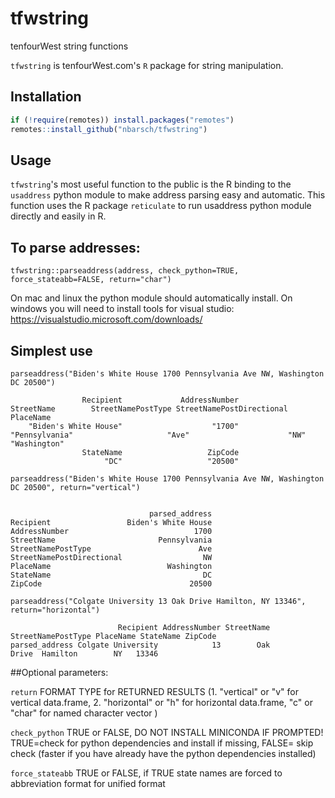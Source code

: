 # tfwstring
tenfourWest string functions

```tfwstring``` is tenfourWest.com's `R` package for string manipulation. 

## Installation

```r
if (!require(remotes)) install.packages("remotes")
remotes::install_github("nbarsch/tfwstring")
```

## Usage
```tfwstring```'s most useful function to the public is the R binding to the ```usaddress``` python module to make address parsing easy and automatic. This function uses the R package ```reticulate``` to run usaddress python module directly and easily in R.


## To parse addresses:
```tfwstring::parseaddress(address, check_python=TRUE, force_stateabb=FALSE, return="char")```

On mac and linux the python module should automatically install. 
On windows you will need to install tools for visual studio: https://visualstudio.microsoft.com/downloads/ 

## Simplest use
```parseaddress("Biden's White House 1700 Pennsylvania Ave NW, Washington DC 20500")```

```
                Recipient             AddressNumber                StreetName        StreetNamePostType StreetNamePostDirectional                 PlaceName 
    "Biden's White House"                    "1700"            "Pennsylvania"                     "Ave"                      "NW"              "Washington" 
                StateName                   ZipCode 
                     "DC"                   "20500" 
```
```parseaddress("Biden's White House 1700 Pennsylvania Ave NW, Washington DC 20500", return="vertical")```

```

                               parsed_address
Recipient                 Biden's White House
AddressNumber                            1700
StreetName                       Pennsylvania
StreetNamePostType                        Ave
StreetNamePostDirectional                  NW
PlaceName                          Washington
StateName                                  DC
ZipCode                                 20500

```
```parseaddress("Colgate University 13 Oak Drive Hamilton, NY 13346", return="horizontal")```

```
                        Recipient AddressNumber StreetName StreetNamePostType PlaceName StateName ZipCode
parsed_address Colgate University            13        Oak              Drive  Hamilton        NY   13346
```                   


##Optional parameters:

```return``` FORMAT TYPE for RETURNED RESULTS (1. "vertical" or "v" for vertical data.frame, 2. "horizontal" or "h" for horizontal data.frame, "c" or "char" for named character vector )

```check_python``` TRUE or FALSE, DO NOT INSTALL MINICONDA IF PROMPTED! TRUE=check for python dependencies and install if missing, FALSE= skip check (faster if you have already have the python dependencies installed)

```force_stateabb``` TRUE or FALSE, if TRUE state names are forced to abbreviation format for unified format

